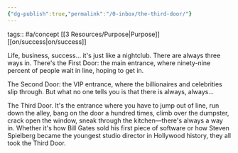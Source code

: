 ```yaml
---
{"dg-publish":true,"permalink":"/0-inbox/the-third-door/"}
---
```


tags:: #a/concept [[3 Resources/Purpose\|Purpose]] [[on/success\|on/success]]

Life, business, success... it's just like a nightclub. There are always three ways in. There's the First Door: the main entrance, where ninety-nine percent of people wait in line, hoping to get in.

The Second Door: the VIP entrance, where the billionaires and celebrities slip through. But what no one tells you is that there is always, always...

The Third Door. It's the entrance where you have to jump out of line, run down the alley, bang on the door a hundred times, climb over the dumpster, crack open the window, sneak through the kitchen—there's always a way in. Whether it's how Bill Gates sold his first piece of software or how Steven Spielberg became the youngest studio director in Hollywood history, they all took the Third Door.